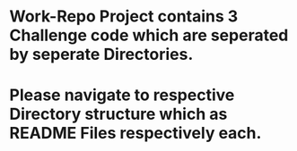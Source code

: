 # Work-Repo Project contains 3 Challenge code which are seperated by seperate Directories.
# Please navigate to respective Directory structure which as README Files respectively each.